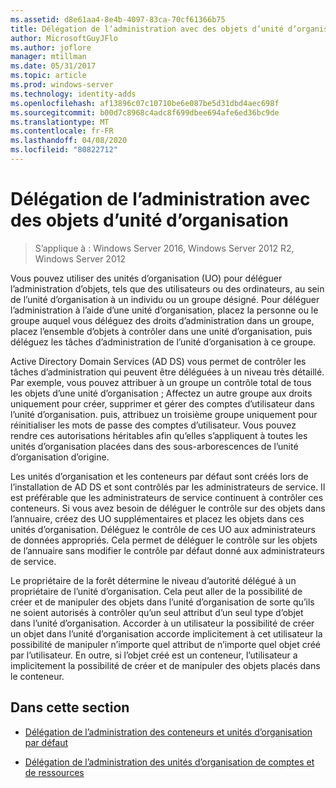 ```yaml
---
ms.assetid: d8e61aa4-8e4b-4097-83ca-70cf61366b75
title: Délégation de l’administration avec des objets d’unité d’organisation
author: MicrosoftGuyJFlo
ms.author: joflore
manager: mtillman
ms.date: 05/31/2017
ms.topic: article
ms.prod: windows-server
ms.technology: identity-adds
ms.openlocfilehash: af13896c07c10710be6e087be5d31dbd4aec698f
ms.sourcegitcommit: b00d7c8968c4adc8f699dbee694afe6ed36bc9de
ms.translationtype: MT
ms.contentlocale: fr-FR
ms.lasthandoff: 04/08/2020
ms.locfileid: "80822712"
---
```

# <a name="delegating-administration-by-using-ou-objects"></a>Délégation de l’administration avec des objets d’unité d’organisation

>S’applique à : Windows Server 2016, Windows Server 2012 R2, Windows Server 2012

Vous pouvez utiliser des unités d’organisation (UO) pour déléguer l’administration d’objets, tels que des utilisateurs ou des ordinateurs, au sein de l’unité d’organisation à un individu ou un groupe désigné. Pour déléguer l’administration à l’aide d’une unité d’organisation, placez la personne ou le groupe auquel vous déléguez des droits d’administration dans un groupe, placez l’ensemble d’objets à contrôler dans une unité d’organisation, puis déléguez les tâches d’administration de l’unité d’organisation à ce groupe.  
  
Active Directory Domain Services (AD DS) vous permet de contrôler les tâches d’administration qui peuvent être déléguées à un niveau très détaillé. Par exemple, vous pouvez attribuer à un groupe un contrôle total de tous les objets d’une unité d’organisation ; Affectez un autre groupe aux droits uniquement pour créer, supprimer et gérer des comptes d’utilisateur dans l’unité d’organisation. puis, attribuez un troisième groupe uniquement pour réinitialiser les mots de passe des comptes d’utilisateur. Vous pouvez rendre ces autorisations héritables afin qu’elles s’appliquent à toutes les unités d’organisation placées dans des sous-arborescences de l’unité d’organisation d’origine.  
  
Les unités d’organisation et les conteneurs par défaut sont créés lors de l’installation de AD DS et sont contrôlés par les administrateurs de service. Il est préférable que les administrateurs de service continuent à contrôler ces conteneurs. Si vous avez besoin de déléguer le contrôle sur des objets dans l’annuaire, créez des UO supplémentaires et placez les objets dans ces unités d’organisation. Déléguez le contrôle de ces UO aux administrateurs de données appropriés. Cela permet de déléguer le contrôle sur les objets de l’annuaire sans modifier le contrôle par défaut donné aux administrateurs de service.  
  
Le propriétaire de la forêt détermine le niveau d’autorité délégué à un propriétaire de l’unité d’organisation. Cela peut aller de la possibilité de créer et de manipuler des objets dans l’unité d’organisation de sorte qu’ils ne soient autorisés à contrôler qu’un seul attribut d’un seul type d’objet dans l’unité d’organisation. Accorder à un utilisateur la possibilité de créer un objet dans l’unité d’organisation accorde implicitement à cet utilisateur la possibilité de manipuler n’importe quel attribut de n’importe quel objet créé par l’utilisateur. En outre, si l’objet créé est un conteneur, l’utilisateur a implicitement la possibilité de créer et de manipuler des objets placés dans le conteneur.  
  
## <a name="in-this-section"></a>Dans cette section  
  
-   [Délégation de l’administration des conteneurs et unités d’organisation par défaut](../../ad-ds/plan/Delegating-Administration-of-Default-Containers-and-OUs.md)  
  
-   [Délégation de l’administration des unités d’organisation de comptes et de ressources](../../ad-ds/plan/Delegating-Administration-of-Account-OUs-and-Resource-OUs.md)  
  


